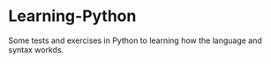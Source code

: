# Learning-Python
Some tests and exercises in Python to learning how the language and syntax workds.
